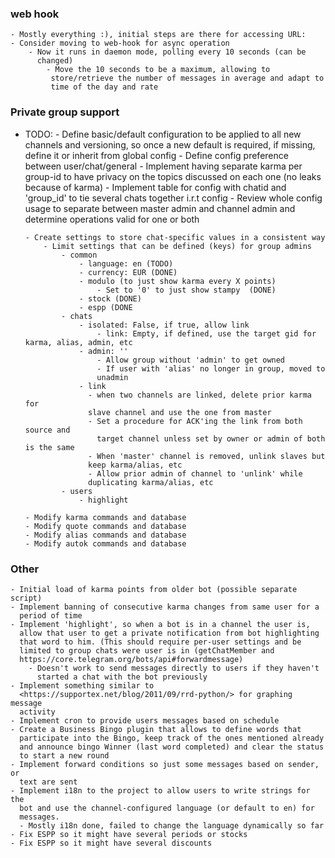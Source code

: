 ### web hook
    - Mostly everything :), initial steps are there for accessing URL:
    - Consider moving to web-hook for async operation
        - Now it runs in daemon mode, polling every 10 seconds (can be
          changed)
            - Move the 10 seconds to be a maximum, allowing to
             store/retrieve the number of messages in average and adapt to
             time of the day and rate

### Private group support
  - TODO:
        - Define basic/default configuration to be applied to all new channels 
        and versioning, so once a new default is required, if missing, define
         it or inherit from global config
        - Define config preference between user/chat/general
        - Implement having separate karma per group-id to have privacy on the
          topics discussed on each one (no leaks because of karma)
          - Implement table for config with chatid and 'group_id' to tie 
          several chats together i.r.t config
        - Review whole config usage to separate between master admin and channel
          admin and determine operations valid for one or both
    
        - Create settings to store chat-specific values in a consistent way
            - Limit settings that can be defined (keys) for group admins
                - common
                    - language: en (TODO)
                    - currency: EUR (DONE)
                    - modulo (to just show karma every X points)
                        - Set to '0' to just show stampy  (DONE)
                    - stock (DONE)
                    - espp (DONE
                - chats
                    - isolated: False, if true, allow link
                        - link: Empty, if defined, use the target gid for karma, alias, admin, etc
                    - admin: ''
                        - Allow group without 'admin' to get owned
                        - If user with 'alias' no longer in group, moved to 
                        unadmin
                    - link
                      - when two channels are linked, delete prior karma for 
                      slave channel and use the one from master
                      - Set a procedure for ACK'ing the link from both source and
                        target channel unless set by owner or admin of both is the same
                      - When 'master' channel is removed, unlink slaves but 
                      keep karma/alias, etc
                      - Allow prior admin of channel to 'unlink' while  
                      duplicating karma/alias, etc
                - users
                    - highlight

        - Modify karma commands and database
        - Modify quote commands and database
        - Modify alias commands and database
        - Modify autok commands and database
      
### Other
    - Initial load of karma points from older bot (possible separate script)
    - Implement banning of consecutive karma changes from same user for a
      period of time
    - Implement 'highlight', so when a bot is in a channel the user is,
      allow that user to get a private notification from bot highlighting
      that word to him. (This should require per-user settings and be
      limited to group chats were user is in (getChatMember and
      https://core.telegram.org/bots/api#forwardmessage)
        - Doesn't work to send messages directly to users if they haven't 
          started a chat with the bot previously
    - Implement something similar to
      <https://supportex.net/blog/2011/09/rrd-python/> for graphing message
      activity
    - Implement cron to provide users messages based on schedule
    - Create a Business Bingo plugin that allows to define words that
      participate into the Bingo, keep track of the ones mentioned already
      and announce bingo Winner (last word completed) and clear the status
      to start a new round
    - Implement forward conditions so just some messages based on sender, or
      text are sent
    - Implement i18n to the project to allow users to write strings for the 
      bot and use the channel-configured language (or default to en) for 
      messages.
      - Mostly i18n done, failed to change the language dynamically so far
    - Fix ESPP so it might have several periods or stocks
    - Fix ESPP so it might have several discounts
